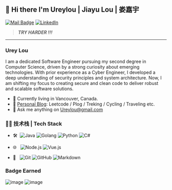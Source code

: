 <!-- <img alt="GIF" src="https://media1.giphy.com/media/8JCOK5E58CPxGfVJry/giphy.gif" align="right" /> --> 

## 👋 Hi there I'm Ureylou | Jiayu Lou | 娄嘉宇
[![Mail Badge](https://img.shields.io/badge/-Ureylou@gmail.com-c14438?style=flat&logo=Gmail&logoColor=white&link=mailto:Ureylou@gmail.com)](mailto:Ureylou@gmail.com)
[![LinkedIn](https://img.shields.io/badge/-Ureylou-0077B5?style=flat&logo=linkedin&logoColor=white)](https://www.linkedin.cn/in/urey-lou-58a485129)


> ***TRY HARDER !!!*** 

---

### Urey Lou 

I am a dedicated Software Engineer pursuing my second degree in Computer Science, driven by a strong curiosity about emerging technologies. With prior experience as a Cyber Engineer, I developed a deep understanding of security principles and system architecture. Now, I am shifting my focus to creating secure and clean code to deliver robust and scalable software solutions.

- 🌱 Currently living in Vancouver, Canada.
- 📝 [Personal Blog](https://jiayulou.com): Leetcode / Plog / Treking / Cycling / Traveling etc. 
- 📮 Ask me anything on [Ureylou@gmail.com](mailto:Ureylou@gmail.com)

<!--START_SECTION:badges-->
<!--END_SECTION:badges-->


### 👩‍💻 技术栈 | Tech Stack

- 🛠 &#160;![Java](https://img.shields.io/badge/Java-ED8B00?style=flat&logo=java&logoColor=white)
![Golang](https://img.shields.io/badge/Go-00ADD8?style=flat&logo=go&logoColor=white)
![Python](https://img.shields.io/badge/Python-3776AB?style=flat&logo=python&logoColor=white)
![C#](https://img.shields.io/badge/C%23-239120?style=flat&logo=c-sharp&logoColor=white)

- 🌐 &#160;
![Node.js](https://img.shields.io/badge/-Node.js-333333?style=flat&logo=node.js)
![Vue.js](https://img.shields.io/badge/-VueJS-333333?style=flat&logo=Vue.js)
- 🔧 &#160; ![Git](https://img.shields.io/badge/-Git-333333?style=flat&logo=git)
![GitHub](https://img.shields.io/badge/-GitHub-333333?style=flat&logo=github)
![Markdown](https://img.shields.io/badge/-Markdown-333333?style=flat&logo=markdown)

### Badge Earned
![image](https://images.credential.net/badge/tiny/5if6s3pz_1651508352331_badge.png?raw=true)
![image](https://images.credential.net/badge/tiny/mf1n996i_1651508536020_badge.png?raw=true)


